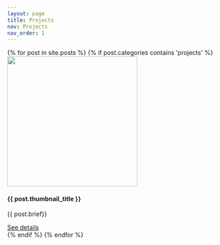 ```yaml
---
layout: page
title: Projects
nav: Projects
nav_order: 1
---
```


<div class="container custom-container">

  <div class="row">
    {% for post in site.posts %}
      {% if post.categories contains 'projects' %}

  <div class="col-sm-4 top-buffer">
   <div class="card pt-1" style="width: 305px">
   <a href="{{post.url}}">
    <img class="card-img-top" src="{{ post.thumbnail }}" style="height: 300px; width: 300px; display: block;" class="img-fluid">
   </a>
    <div class="card-body pt-1">
      <h4 class="card-title">{{ post.thumbnail_title }}</h4>
      <p class="card-text">{{ post.brief}}</p>
      <a href="{{post.url}}" class="btn btn-primary">See details</a>
    </div>
   </div> 
  </div>
        {% endif %}
    {% endfor %}
   </div> 
</div>